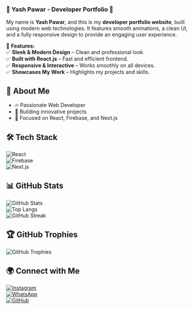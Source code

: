 ### 🚀 Yash Pawar - Developer Portfolio 🌟  

My name is **Yash Pawar**, and this is my **developer portfolio website**, built using modern web technologies. It features smooth animations, a clean UI, and a fully responsive design to provide an engaging user experience.  

🔹 **Features:**  
✅ **Sleek & Modern Design** – Clean and professional look.  
✅ **Built with React.js** – Fast and efficient frontend.  
✅ **Responsive & Interactive** – Works smoothly on all devices.  
✅ **Showcases My Work** – Highlights my projects and skills.  

## 🚀 About Me  
- 🔥 Passionate Web Developer  
- 🚀 Building innovative projects  
- 🎯 Focused on React, Firebase, and Next.js  

## 🛠️ Tech Stack  
![React](https://img.shields.io/badge/React-20232A?style=for-the-badge&logo=react&logoColor=61DAFB)  
![Firebase](https://img.shields.io/badge/Firebase-ffca28?style=for-the-badge&logo=firebase&logoColor=black)  
![Next.js](https://img.shields.io/badge/Next.js-000000?style=for-the-badge&logo=nextdotjs&logoColor=white)  

## 📊 GitHub Stats  
![GitHub Stats](https://github-readme-stats.vercel.app/api?username=Ashking92&show_icons=true&theme=dark&rank_icon=github)  
![Top Langs](https://github-readme-stats.vercel.app/api/top-langs/?username=Ashking92&layout=compact&theme=dark)  
![GitHub Streak](https://github-readme-streak-stats.herokuapp.com/?user=Ashking92&theme=dark)  

## 🏆 GitHub Trophies  
![GitHub Trophies](https://github-profile-trophy.vercel.app/?username=Ashking92&theme=darkhub)  

## 🌍 Connect with Me  
[![Instagram](https://img.shields.io/badge/Instagram-E4405F?style=for-the-badge&logo=instagram&logoColor=white)](https://www.instagram.com/ahhh_its_ash)  
[![WhatsApp](https://img.shields.io/badge/WhatsApp-25D366?style=for-the-badge&logo=whatsapp&logoColor=white)](https://wa.me/917385066631)  
[![GitHub](https://img.shields.io/badge/GitHub-181717?style=for-the-badge&logo=github&logoColor=white)](https://github.com/Ashking92)  
